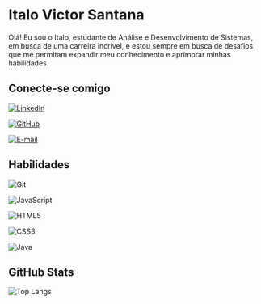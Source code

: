 # Italo Victor Santana

Olá! Eu sou o Italo, estudante de Análise e Desenvolvimento de Sistemas, em busca de uma carreira incrível, e estou sempre em busca de desafios que me permitam expandir meu conhecimento e aprimorar minhas habilidades.

## Conecte-se comigo
[![LinkedIn](https://img.shields.io/badge/LinkedIn-0077B5?style=for-the-badge&logo=linkedin&logoColor=white)](https://www.linkedin.com/in/italo-victor-4170a226a/)

[![GitHub](https://img.shields.io/badge/GitHub-100000?style=for-the-badge&logo=github&logoColor=white)](https://github.com/SEUUSERNAME)

[![E-mail](https://img.shields.io/badge/-Email-000?style=for-the-badge&logo=microsoft-outlook&logoColor=007BFF)](mailto:italovictorsan@outlook.com)

## Habilidades
![Git](https://img.shields.io/badge/GIT-E44C30?style=for-the-badge&logo=git&logoColor=white)

![JavaScript](https://img.shields.io/badge/JavaScript-F7DF1E?style=for-the-badge&logo=javascript&logoColor=black)

![HTML5](https://img.shields.io/badge/HTML5-E34F26?style=for-the-badge&logo=html5&logoColor=white)

![CSS3](https://img.shields.io/badge/CSS3-1572B6?style=for-the-badge&logo=css3&logoColor=white)

![Java](https://img.shields.io/badge/java-%23ED8B00.svg?style=for-the-badge&logo=openjdk&logoColor=white)

## GitHub Stats

![Top Langs](https://github-readme-stats-git-masterrstaa-rickstaa.vercel.app/api/top-langs/?username=ItaloVictorSa&layout=compact&bg_color=000&border_color=30A3DC&title_color=E94D5F&text_color=FFF)
